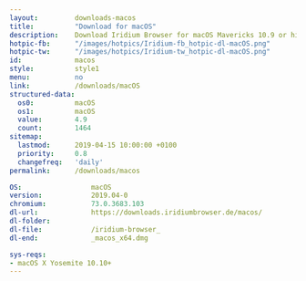 ```yaml
---
layout:			downloads-macos
title:			"Download for macOS"
description:	Download Iridium Browser for macOS Mavericks 10.9 or higher. Iridium Browser is currently not available for iOS or any other mobile OS.
hotpic-fb:		"/images/hotpics/Iridium-fb_hotpic-dl-macOS.png"
hotpic-tw:		"/images/hotpics/Iridium-tw_hotpic-dl-macOS.png"
id:				macos
style:			style1
menu:			no
link:			/downloads/macOS
structured-data: 
  os0:			macOS
  os1:			macOS
  value:		4.9
  count:		1464
sitemap:
  lastmod:		2019-04-15 10:00:00 +0100
  priority:		0.8
  changefreq:	'daily'
permalink:		/downloads/macos

OS: 				macOS
version:			2019.04-0
chromium:			73.0.3683.103
dl-url:				https://downloads.iridiumbrowser.de/macos/
dl-folder:			
dl-file:			/iridium-browser_
dl-end:				_macos_x64.dmg

sys-reqs:
- macOS X Yosemite 10.10+
---
```

